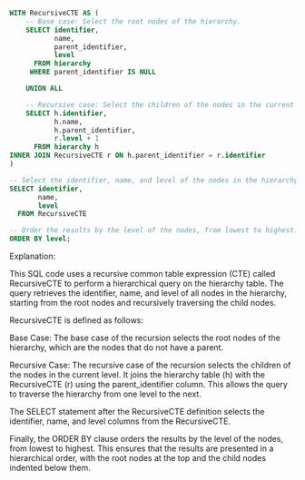```sql
WITH RecursiveCTE AS (
    -- Base case: Select the root nodes of the hierarchy.
    SELECT identifier,
           name,
           parent_identifier,
           level
      FROM hierarchy
     WHERE parent_identifier IS NULL

    UNION ALL

    -- Recursive case: Select the children of the nodes in the current level.
    SELECT h.identifier,
           h.name,
           h.parent_identifier,
           r.level + 1
      FROM hierarchy h
INNER JOIN RecursiveCTE r ON h.parent_identifier = r.identifier
)

-- Select the identifier, name, and level of the nodes in the hierarchy.
SELECT identifier,
       name,
       level
  FROM RecursiveCTE

-- Order the results by the level of the nodes, from lowest to highest.
ORDER BY level;
```

Explanation:

This SQL code uses a recursive common table expression (CTE) called RecursiveCTE to perform a hierarchical query on the hierarchy table. The query retrieves the identifier, name, and level of all nodes in the hierarchy, starting from the root nodes and recursively traversing the child nodes.

RecursiveCTE is defined as follows:

Base Case: The base case of the recursion selects the root nodes of the hierarchy, which are the nodes that do not have a parent.

Recursive Case: The recursive case of the recursion selects the children of the nodes in the current level. It joins the hierarchy table (h) with the RecursiveCTE (r) using the parent_identifier column. This allows the query to traverse the hierarchy from one level to the next.

The SELECT statement after the RecursiveCTE definition selects the identifier, name, and level columns from the RecursiveCTE.

Finally, the ORDER BY clause orders the results by the level of the nodes, from lowest to highest. This ensures that the results are presented in a hierarchical order, with the root nodes at the top and the child nodes indented below them.